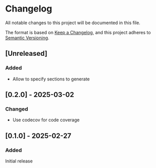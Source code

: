 # Changelog

All notable changes to this project will be documented in this file.

The format is based on [Keep a Changelog](https://keepachangelog.com/en/1.0.0/),
and this project adheres to [Semantic Versioning](https://semver.org/spec/v2.0.0.html).

## [Unreleased]

### Added

- Allow to specify sections to generate

## [0.2.0] - 2025-03-02

### Changed

- Use codecov for code coverage

## [0.1.0] - 2025-02-27

### Added

Initial release
